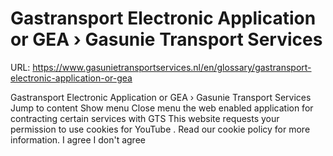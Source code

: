 # Gastransport Electronic Application or GEA › Gasunie Transport Services

URL: https://www.gasunietransportservices.nl/en/glossary/gastransport-electronic-application-or-gea

Gastransport Electronic Application or GEA › Gasunie Transport Services
Jump to content
Show menu
Close menu
the web enabled application for contracting certain services with
GTS
This website requests your permission to use cookies for
YouTube
. Read our
cookie policy
for more information.
I agree
I don't agree